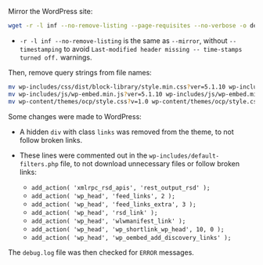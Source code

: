 Mirror the WordPress site:

```bash
wget -r -l inf --no-remove-listing --page-requisites --no-verbose -o debug.log http://innovationchallenge.open-contracting.org
```
- `-r -l inf --no-remove-listing` is the same as `--mirror`, without `--timestamping` to avoid `Last-modified header missing -- time-stamps turned off.` warnings.

Then, remove query strings from file names:

```bash
mv wp-includes/css/dist/block-library/style.min.css?ver=5.1.10 wp-includes/css/dist/block-library/style.min.css
mv wp-includes/js/wp-embed.min.js?ver=5.1.10 wp-includes/js/wp-embed.min.js
mv wp-content/themes/ocp/style.css?v=1.0 wp-content/themes/ocp/style.css
```

Some changes were made to WordPress:

- A hidden `div` with class `links` was removed from the theme, to not follow broken links.
- These lines were commented out in the `wp-includes/default-filters.php` file, to not download unnecessary files or follow broken links:

  - `add_action( 'xmlrpc_rsd_apis', 'rest_output_rsd' );`
  - `add_action( 'wp_head', 'feed_links', 2 );`
  - `add_action( 'wp_head', 'feed_links_extra', 3 );`
  - `add_action( 'wp_head', 'rsd_link' );`
  - `add_action( 'wp_head', 'wlwmanifest_link' );`
  - `add_action( 'wp_head', 'wp_shortlink_wp_head', 10, 0 );`
  - `add_action( 'wp_head', 'wp_oembed_add_discovery_links' );`

The `debug.log` file was then checked for `ERROR` messages.
